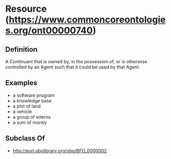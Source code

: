 # Resource (https://www.commoncoreontologies.org/ont00000740)

## Definition
A Continuant that is owned by, in the possession of, or is otherwise controlled by an Agent such that it could be used by that Agent.

## Examples
- a software program
- a knowledge base
- a plot of land
- a vehicle
- a group of interns
- a sum of money

## Subclass Of
- http://purl.obolibrary.org/obo/BFO_0000002

